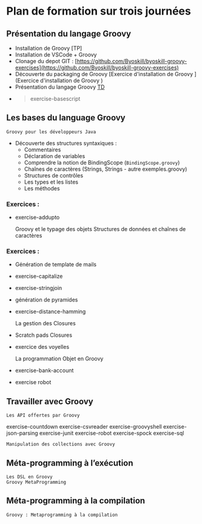 # Plan de formation sur trois journées

## Présentation du langage Groovy

* Installation de Groovy [TP]
* Installation de VSCode + Groovy
* Clonage du depot GIT : [https://github.com/Byoskill/byoskill-groovy-exercises](https://github.com/Byoskill/byoskill-groovy-exercises)
* Découverte du packaging de Groovy [Exercice d'installation de Groovy ](Exercice d'installation de Groovy )
* Présentation du langage Groovy [TD](https://training.byoskill.com/training/groovy-training-stepbystep/chapter/presentation-langage-groovy/lesson/lesson2-groovy-bases)
* > exercise-basescript

## Les bases du language Groovy

    Groovy pour les développeurs Java

* Découverte des structures syntaxiques :
    * Commentaires
    * Déclaration de variables
    * Comprendre la notion de BindingScope (`BindingScope.groovy`)
    * Chaînes de caractères (Strings, Strings - autre exemples.groovy)
    * Structures de contrôles
    * Les types et les listes
    * Les méthodes

### Exercices :
 * exercise-addupto


    Groovy et le typage des objets 
    Structures de données et chaînes de caractères

### Exercices :

 * Génération de template de mails
 * exercise-capitalize
 * exercise-stringjoin
 * génération de pyramides
 * exercise-distance-hamming

    La gestion des Closures

* Scratch pads Closures
* exercice des voyelles

    La programmation Objet en Groovy
   
 * exercise-bank-account
 * exercise robot

## Travailler avec Groovy

    Les API offertes par Groovy

exercise-countdown
exercise-csvreader
exercise-groovyshell
exercise-json-parsing
exercise-junit
exercise-robot
exercise-spock
exercise-sql

    Manipulation des collections avec Groovy 

## Méta-programming à l’exécution

    Les DSL en Groovy
    Groovy MetaProgramming 

## Méta-programming à la compilation

    Groovy : Metaprogramming à la compilation  